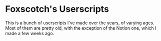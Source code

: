 # Foxscotch's Userscripts


This is a bunch of userscripts I've made over the years, of varying ages. Most
of them are pretty old, with the exception of the Notion one, which I made a few
weeks ago.
